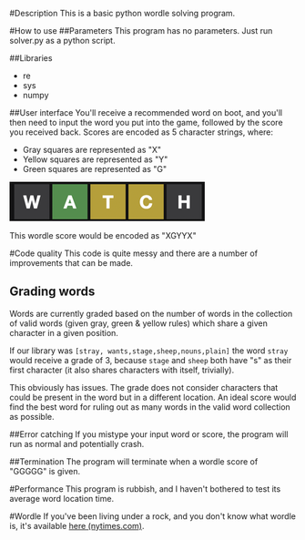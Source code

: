 #Description
This is a basic python wordle solving program.

#How to use
##Parameters
This program has no parameters. Just run solver.py as a python script.

##Libraries
- re
- sys
- numpy

##User interface
You'll receive a recommended word on boot, and you'll then need to input the word you put into the game, followed by the score you received back.
Scores are encoded as 5 character strings, where:

- Gray squares are represented as "X"
- Yellow squares are represented as "Y"
- Green squares are represented as "G"

![example of a wordle score: each character in the word WATCH is highlighted as Gray, Green, Yellow, Yellow, Gray](resources/wordle_example.png)

This wordle score would be encoded as "XGYYX"

#Code quality
This code is quite messy and there are a number of improvements that can be made.

## Grading words
Words are currently graded based on the number of words in the collection of valid words (given gray, green & yellow rules) which share a given character in a given position.

If our library was `[stray, wants,stage,sheep,nouns,plain]` the word `stray` would receive a grade of 3, because `stage` and `sheep` both have "s" as their first character (it also shares characters with itself, trivially).

This obviously has issues. The grade does not consider characters that could be present in the word but in a different location. 
An ideal score would find the best word for ruling out as many words in the valid word collection as possible.

##Error catching
If you mistype your input word or score, the program will run as normal and potentially crash.

##Termination
The program will terminate when a wordle score of "GGGGG" is given.

#Performance
This program is rubbish, and I haven't bothered to test its average word location time.

#Wordle
If you've been living under a rock, and you don't know what wordle is, it's available [here (nytimes.com)](https://www.nytimes.com/games/wordle/index.html).